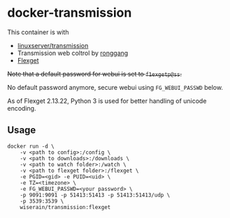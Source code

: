 # docker-transmission

This container is with

- [linuxserver/transmission](https://hub.docker.com/r/linuxserver/transmission/)
- Transmission web coltrol by [ronggang](https://github.com/ronggang/transmission-web-control)
- [Flexget](http://flexget.com/)

~~Note that a default password for webui is set to ```f1exgetp@ss```.~~

No default password anymore, secure webui using ```FG_WEBUI_PASSWD``` below.

As of Flexget 2.13.22, Python 3 is used for better handling of unicode encoding.

## Usage

```
docker run -d \
    -v <path to config>:/config \
    -v <path to downloads>:/downloads \
    -v <path to watch folder>:/watch \
    -v <path to flexget folder>:/flexget \
    -e PGID=<gid> -e PUID=<uid> \
    -e TZ=<timezone> \
    -e FG_WEBUI_PASSWD=<your password> \
    -p 9091:9091 -p 51413:51413 -p 51413:51413/udp \
    -p 3539:3539 \
    wiserain/transmission:flexget
```
